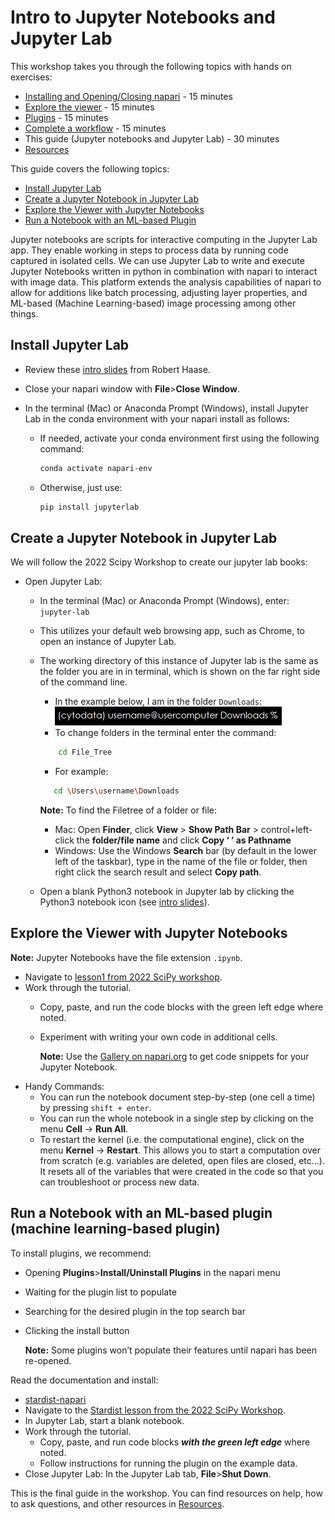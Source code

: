 # Intro to Jupyter Notebooks and Jupyter Lab  

This workshop takes you through the following topics with hands on exercises: 

* [Installing and Opening/Closing napari](intro-to-napari-workshop-guide-1-install-napari.md) - 15 minutes  
* [Explore the viewer](intro-to-napari-workshop-guide-2-explore-the-viewer.md) - 15 minutes  
* [Plugins](intro-to-napari-workshop-guide-3-plugins.md) - 15 minutes  
* [Complete a workflow](intro-to-napari-workshop-guide-4-complete-a-workflow.md) - 15 minutes  
* This guide (Jupyter notebooks and Jupyter Lab) - 30 minutes
* [Resources](intro-to-napari-workshop-guide-6-resources.md)

This guide covers the following topics:  
* [Install Jupyter Lab](#install-jupyter-lab)  
* [Create a Jupyter Notebook in Jupyter Lab](#create-a-jupyter-notebook-in-jupyter-lab)  
* [Explore the Viewer with Jupyter Notebooks](#explore-the-viewer-with-jupyter-notebooks)  
* [Run a Notebook with an ML-based Plugin](#run-a-notebook-with-an-ml-based-plugin-machine-learning-based-plugin)   

Jupyter notebooks are scripts for interactive computing in the Jupyter Lab app. They enable working in steps to process data by running code captured in isolated cells. We can use Jupyter Lab to write and execute Jupyter Notebooks written in python in combination with napari to interact with image data. This platform extends the analysis capabilities of napari to allow for additions like batch processing, adjusting layer properties, and ML-based (Machine Learning-based) image processing among other things.  

## Install Jupyter Lab  
* Review these [intro slides](https://github.com/BiAPoL/HIP_Introduction_to_Napari_and_image_processing_with_Python_2022/blob/main/docs/02_Introduction_Jupyter_lab/Introduction_Jupyter_lab.pdf) from Robert Haase.  
* Close your napari window with **File**>**Close Window**.
* In the terminal (Mac) or Anaconda Prompt (Windows), install Jupyter Lab in the conda environment with your napari install as follows:  
    
    * If needed, activate your conda environment first using the following command:  
        ```bash
        conda activate napari-env  
        ```
    * Otherwise, just use: 

        ```bash
        pip install jupyterlab  
        ```

## Create a Jupyter Notebook in Jupyter Lab  

We will follow the 2022 Scipy Workshop to create our jupyter lab books: 
* Open Jupyter Lab:
    * In the terminal (Mac) or Anaconda Prompt (Windows), enter:  
    `jupyter-lab`    
    * This utilizes your default web browsing app, such as Chrome, to open an instance of Jupyter Lab.  
    * The working directory of this instance of Jupyter lab is the same as the folder you are in in terminal, which is shown on the far right side of the command line.  
         * In the example below, I am in the folder `Downloads`:  
         ![cytodata image](resources/environment-prompt.png)  
         * To change folders in the terminal enter the command:  
         ```bash  
             cd File_Tree
         ```  
        * For example:  
         ```bash  
            cd \Users\username\Downloads  
         ```  

         **Note:** To find the Filetree of a folder or file:  
        * Mac: Open **Finder**, click **View** > **Show Path Bar** > control+left-click the **folder/file name** and click **Copy ‘ ’ as Pathname**  
        * Windows: Use the Windows **Search** bar (by default in the lower left of the taskbar), type in the name of the file or folder, then right click the search result and select **Copy path**.
    * Open a blank Python3 notebook in Jupyter lab by clicking the Python3 notebook icon (see [intro slides](https://github.com/BiAPoL/HIP_Introduction_to_Napari_and_image_processing_with_Python_2022/blob/main/docs/02_Introduction_Jupyter_lab/Introduction_Jupyter_lab.pdf)).

## Explore the Viewer with Jupyter Notebooks  

**Note:** Jupyter Notebooks have the file extension `.ipynb`.

* Navigate to [lesson1 from 2022  SciPy workshop](https://alisterburt.github.io/napari-workshops/notebooks/viewer_intro_scipy.html).  
* Work through the tutorial. 
    * Copy, paste, and run the code blocks with the green left edge where noted.  
    * Experiment with writing your own code in additional cells.  

      **Note:** Use the [Gallery on napari.org](https://napari.org/stable/gallery.html) to get code snippets for your Jupyter Notebook.
* Handy Commands:
    * You can run the notebook document step-by-step (one cell a time) by pressing `shift + enter`.
    * You can run the whole notebook in a single step by clicking on the menu **Cell** -> **Run All**.  
    * To restart the kernel (i.e. the computational engine), click on the menu **Kernel** -> **Restart**. This allows you to start a computation over from scratch (e.g. variables are deleted, open files are closed, etc…). It resets all of the variables that were created in the code so that you can troubleshoot or process new data.  

## Run a Notebook with an ML-based plugin (machine learning-based plugin)

To install plugins, we recommend:
* Opening **Plugins**>**Install/Uninstall Plugins** in the napari menu
* Waiting for the plugin list to populate
* Searching for the desired plugin in the top search bar
* Clicking the install button  

  **Note:** Some plugins won’t populate their features until napari has been re-opened.  

Read the documentation and install:
* [stardist-napari](https://www.napari-hub.org/plugins/stardist-napari)  
* Navigate to the [Stardist lesson from the 2022 SciPy Workshop](https://alisterburt.github.io/napari-workshops/notebooks/segmenting_and_measuring_nuclei_stardist.html).   
* In Jupyter Lab, start a blank notebook.  
* Work through the tutorial. 
    * Copy, paste, and run code blocks _**with the green left edge**_ where noted.  
    * Follow instructions for running the plugin on the example data.  
* Close Jupyter Lab: In the Jupyter Lab tab, **File**>**Shut Down**.

This is the final guide in the workshop. You can find resources on help, how to ask questions, and other resources in [Resources](intro-to-napari-workshop-guide-6-resources.md).